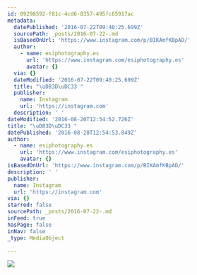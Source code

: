```yaml
---
id: 09298592-f81c-4cd6-8357-495fc65917ac
metadata:
  datePublished: '2016-07-22T09:40:25.699Z'
  sourcePath: _posts/2016-07-22-.md
  isBasedOnUrl: 'https://www.instagram.com/p/BIKAmfKBpAD/'
  author:
    - name: esiphotography.es
      url: 'https://www.instagram.com/esiphotography.es'
      avatar: {}
  via: {}
  dateModified: '2016-07-22T09:40:25.699Z'
  title: "\uD83D\uDC33 "
  publisher:
    name: Instagram
    url: 'https://instagram.com'
  description: ' '
dateModified: '2016-08-20T12:54:52.726Z'
title: "\uD83D\uDC33 "
datePublished: '2016-08-20T12:54:53.849Z'
author:
  - name: esiphotography.es
    url: 'https://www.instagram.com/esiphotography.es'
    avatar: {}
isBasedOnUrl: 'https://www.instagram.com/p/BIKAmfKBpAD/'
description: ' '
publisher:
  name: Instagram
  url: 'https://instagram.com'
via: {}
starred: false
sourcePath: _posts/2016-07-22-.md
inFeed: true
hasPage: false
inNav: false
_type: MediaObject

---
```

![](https://imgflo.herokuapp.com/graph/vahj1ThiexotieMo/113fde4d5186cc146ad8298d8d015d16/croprotate.jpg?cropheight=437&cropwidth=640&degrees=0&input=https%3A%2F%2Fscontent.cdninstagram.com%2Ft51.2885-15%2Fs640x640%2Fsh0.08%2Fe35%2F13696841_506950962824145_1975016523_n.jpg%3Fig_cache_key%3DMTI5OTg1NDA4NzI0NDEyNDE2Mw%253D%253D.2&x=0&y=104)